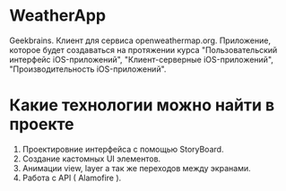 # WeatherApp
Geekbrains. Клиент для сервиса openweathermap.org. Приложение, которое будет создаваться на протяжении курса "Пользовательский интерфейс iOS-приложений", "Клиент-серверные iOS-приложений", "Производительность iOS-приложений".

# Какие технологии можно найти в проекте

1. Проектировние интерфейса с помощью StoryBoard. 
2. Создание кастомных UI элементов.
3. Анимации view, layer а так же переходов между экранами. 
4. Работа с API ( Alamofire ). 


